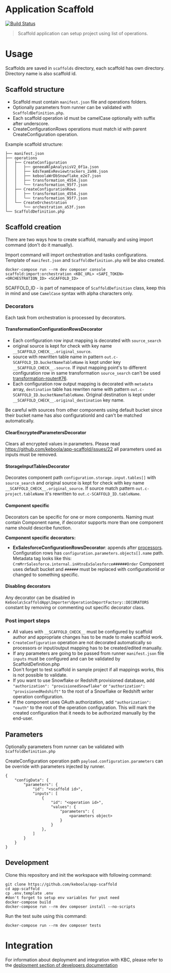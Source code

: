 # Application Scaffold

[![Build Status](https://travis-ci.com/keboola/app-scaffold.svg?branch=master)](https://travis-ci.com/keboola/app-scaffold)

> Scaffold application can setup project using list of operations.

# Usage

Scaffolds are saved in `scaffolds` directory, each scaffold has own directory. Directory name is also scaffold id.

## Scaffold structure

- Scaffold must contain `manifest.json` file and operations folders.
- Optionally parameters from runner can be validated with `ScaffoldDefinition.php`.
- Each scaffold operation id must be camelCase optionally with suffix after underscore.
- CreateConfigurationRows operations must match id with parent CreateConfiguration operation.

Example scaffold structure:
```
├── manifest.json
├── operations
│   ├── CreateConfiguration
│   │   ├── geneeaNlpAnalysisV2_0f1a.json
│   │   ├── kdsTeamExReviewtrackers_2a98.json
│   │   ├── keboolaWrDbSnowflake_e2e7.json
│   │   ├── transformation_4554.json
│   │   └── transformation_95f7.json
│   ├── CreateConfigurationRows
│   │   ├── transformation_4554.json
│   │   └── transformation_95f7.json
│   └── CreateOrchestration
│       └── orchestration_a53f.json
└── ScaffoldDefinition.php
```

## Scaffold creation

There are two ways how to create scaffold, manually and using import command (don't do it manually).

Import command will import orchestration and tasks configurations. Template of `manifest.json` and `ScaffoldDefinition.php` will be also created.
```
docker-compose run --rm dev composer console scaffold:import:orchestration <KBC_URL> <SAPI_TOKEN> <ORCHESTRATION_ID> <SCAFFOLD_ID>
```
SCAFFOLD_ID - is part of namespace of `ScaffoldDefinition` class, keep this in mind and use `CamelCase` syntax with alpha characters only.

### Decorators

Each task from orchestration is processed by decorators.

#### TransformationConfigurationRowsDecorator

 - Each configuration row input mapping is decorated with `source_search`
 - original source is kept for check with key name `__SCAFFOLD_CHECK__.original_source`.
 - source with rewritten table name in pattern `out.c-SCAFFOLD_ID.bucketNameTableName` is kept under key `__SCAFFOLD_CHECK__.source`. If input mapping point's to different configuration row in same transformation `source_search` can't be used [transformation-router#76](https://github.com/keboola/transformation-router/issues/76).
 - Each configuration row output mapping is decorated with `metadata` array, `destination` table has rewriten name with pattern `out.c-SCAFFOLD_ID.bucketNameTableName`. Original destination is kept under `__SCAFFOLD_CHECK__.original_destination` key name.

Be careful with sources from other components using default bucket since their bucket name has also configurationId and can't be matched automatically.

#### ClearEncryptedParametersDecorator

Clears all encrypted values in parameters. Please read https://github.com/keboola/app-scaffold/issues/22 all parameters used as inputs must be removed.

#### StorageInputTablesDecorator

Decorates component path `configuration.storage.input.tables[]` with `source_search` and original source is kept for check with key name `__SCAFFOLD_CHECK__.original_source`.
If source match pattern `out.c-project.tableName` it's rewritten to `out.c-SCAFFOLD_ID.tableName`.

#### Component specific

Decorators can be specific for one or more components.
Naming must contain Component name, if decorator supports more than one component name should describe function.

**Component specific decorators:**

- **ExSalesforceConfigurationRowsDecorator**: appends after [processors](https://developers.keboola.com/extend/component/processors/). Configuration rows has `configuration.parameters.objects[].name` path. Metadata tag looks like this: `CrmMrrSalesforce.internal.inHtnsExSalesforce######Order` Component uses default bucket and `######` must be replaced with configurationId or changed to something specific.

#### Disabling decorators

Any decorator can be disabled in `Keboola\ScaffoldApp\Importer\OperationImportFactory::DECORATORS` constant by removing or commenting out specific decorator class.

### Post import steps

- All values with `__SCAFFOLD_CHECK__` must be configured by scaffold author and appropriate changes has to be made to make scaffold work.
- `CreateConfiguration` operation are not decorated automatically so processors or input/output mapping has to be created/edited manually.
- If any parameters are going to be passed from runner `manifest.json` file `inputs` must be configured and can be validated by ScaffoldDefinition.php
- Don't forget to test scaffold in sample project if all mappings works, this is not possible to validate.
- If you want to use Snowflake or Redshift provisioned database, add `"authorization": "provisionedSnowflake"` or `"authorization": "provisionedRedshift"`
to the root of a Snowflake or Redshift writer operation configuration. 
- If the component uses OAuth authorization, add `"authorization": "oauth"` to the root of the operation configuration. This will mark the created configuration 
that it needs to be authorized manually by the end-user. 

## Parameters

Optionally parameters from runner can be validated with `ScaffoldDefinition.php`

CreateConfiguration operation path `payload.configuration.parameters` can be override with parameters injected by runner.

```
{
    "configData": {
        "parameters": {
            "id": "<scaffold id>",
            "inputs": [
                {
                    "id": "<operation id>",
                    "values": {
                    	"parameters": {
	                        <parameters object>
                    	}
                    }
                },
            ]
        }
    }
}
```

## Development

Clone this repository and init the workspace with following command:

```
git clone https://github.com/keboola/app-scaffold
cd app-scaffold
cp .env.template .env
#don't forget to setup env variables for yout need
docker-compose build
docker-compose run --rm dev composer install --no-scripts
```

Run the test suite using this command:

```
docker-compose run --rm dev composer tests
```

# Integration

For information about deployment and integration with KBC, please refer to the [deployment section of developers documentation](https://developers.keboola.com/extend/component/deployment/)
